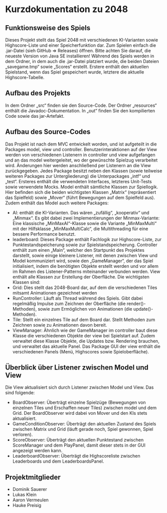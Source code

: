 # Kurzdokumentation zu 2048
## Funktionsweise des Spiels
Dieses Projekt stellt das Spiel 2048 mit verschiedenen KI-Varianten sowie Highscore-Liste und einer Speicherfunktion dar.
Zum Spielen einfach die .jar-Datei (sieh GitHub => Releases) öffnen. Bitte achten Sie darauf, die neueste Version von Java SE installieren!
Während des Spiels werden in dem Ordner, in dem auch die .jar-Datei platziert wurde, die beiden Dateien „savegame.tmp“ sowie „Scores“ erstellt. Erstere enthält den aktuellen Spielstand, wenn das Spiel gespeichert wurde, letztere die aktuelle Highscore-Tabelle.

## Aufbau des Projekts
In dem Ordner „src“ finden sie den Source-Code. Der Ordner „resources“ enthält die Javadoc-Dokumentation. In „out“ finden Sie den kompilierten Code sowie das jar-Artefakt.

## Aufbau des Source-Codes
Das Projekt ist nach dem MVC entwickelt worden, und ist aufgeteilt in die Packages model, view und controller. Benutzerinteraktionen auf der View werden von verschiedenen Listenern in controller und view aufgefangen und an das model weitergeleitet, wo der gewünschte Spielzug verarbeitet wird. Änderungen hier werden anschließend per Listenern an die View zurückgegeben.
Jedes Package besitzt neben den Klassen (sowie teilweise weiteren Packages zur Untergliederung) die Unterpackages „intf“ und „test“. Ersteres enthält die verwendeten Interfaces, letzteres Unit-Tests sowie verwendete Mocks. 
Model enthält sämtliche Klassen zur Spiellogik. Hier befinden sich die beiden wichtigsten Klassen „Matrix“ (repräsentiert das Spielfeld) sowie „Mover“ (führt Bewegungen auf dem Spielfeld aus). Zudem enthält das Model auch weitere Packages:
-	AI: enthält die KI-Varianten. Das wären „zufällig“, „kooperativ“ und „Minmax“. Es gibt dabei zwei Implementierungen der Minmax-Variante: Eine klassische „MinMaxAI“-Klasse sowie die Variante „MinMaxMulti“ mit der Hilfsklasse „MinMaxMultiCalc“, die Multithreading für eine bessere Performance benutzt.
-	leaderboard: Dieses Package enthält Fachlogik zur Highscore-Liste, zur Punktestandspeicherung sowie zur Spielstandspeicherung.
Controller enthält zum einen „Main“, welcher den Startpunkt des Projektes darstellt, sowie einige kleinere Listener, mit denen zwischen View und Model kommuniziert wird, sowie den „GameManager“, der das Spiel initialisiert, indem die benötigten Objekte erstellt werden und vor allem im Rahmen des Listener-Patterns miteinander verbunden werden.
View enthält alle Klassen zur Erstellung der Oberfläche. Die wichtigsten Klassen sind:
-	Grid: Dies stellt das 2048-Board dar, auf dem die verschiedenen Tiles mitsamt Animationen gezeichnet werden
-	RunController: Läuft als Thread während des Spiels. Gibt dabei regelmäßig Impulse zum Zeichnen der Oberfläche (die render()-Methoden), sowie zum Ermöglichen von Animationen (die update()-Methoden).
-	Tile: Stellt ein einzelnes Tile auf dem Board dar. Stellt Methoden zum Zeichnen sowie zu Animationen davon bereit.
-	ViewManager: Ähnlich wie der GameManager im controller baut diese Klasse die verschiedenen Objekte der view bei Spielstart auf. Zudem verwaltet diese Klasse Objekte, die Updates bzw. Rendering brauchen, und verwaltet das aktuelle Panel.
Das Package GUI der view enthält die verschiedenen Panels (Menü, Highscores sowie Spieloberfläche).

## Überblick über Listener zwischen Model und View
Die View aktualisiert sich durch Listener zwischen Model und View. Das sind folgende:
-	BoardObserver: Überträgt einzelne Spielzüge (Bewegungen von einzelnen Tiles und Erschaffen neuer Tiles) zwischen model und dem Grid. Der BoardObserver wird dabei von Mover und den KIs stets aktualisiert.
-	GameConditionObserver: Überträgt den aktuellen Zustand des Spiels zwischen Matrix und Grid (läuft gerade noch, Spiel gewonnen, Spiel verloren).
-	ScoreObserver: Überträgt den aktuellen Punktestand zwischen ScoreManager und dem PlayPanel, damit dieser stets in der GUI angezeigt werden kann.
-	LeaderboardObserver: Überträgt die Highscoreliste zwischen Leaderboards und dem LeaderboardsPanel.

## Projektmitglieder
-	Dominik Sauerer
-	Lukas Klein
-	Aaron Vermeulen
-	Hauke Preisig
